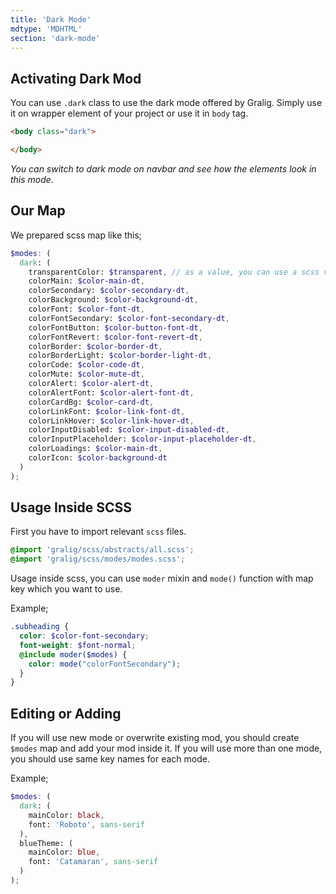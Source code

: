 ```yaml
---
title: 'Dark Mode'
mdtype: 'MDHTML'
section: 'dark-mode'
---
```


## Activating Dark Mod

You can use `.dark` class to use the dark mode offered by Gralig. Simply use it on wrapper element of your project or use it in `body` tag.

```html
<body class="dark">

</body>
```

_You can switch to dark mode on navbar and see how the elements look in this mode._

## Our Map

We prepared scss map like this;

```scss
$modes: (
  dark: (
    transparentColor: $transparent, // as a value, you can use a scss variable or any value you use in css.
    colorMain: $color-main-dt,
    colorSecondary: $color-secondary-dt,
    colorBackground: $color-background-dt,
    colorFont: $color-font-dt,
    colorFontSecondary: $color-font-secondary-dt,
    colorFontButton: $color-button-font-dt,
    colorFontRevert: $color-font-revert-dt,
    colorBorder: $color-border-dt,
    colorBorderLight: $color-border-light-dt,
    colorCode: $color-code-dt,
    colorMute: $color-mute-dt,
    colorAlert: $color-alert-dt,
    colorAlertFont: $color-alert-font-dt,
    colorCardBg: $color-card-dt,
    colorLinkFont: $color-link-font-dt,
    colorLinkHover: $color-link-hover-dt,
    colorInputDisabled: $color-input-disabled-dt,
    colorInputPlaceholder: $color-input-placeholder-dt,
    colorLoadings: $color-main-dt,
    colorIcon: $color-background-dt
  )
);
```

## Usage Inside SCSS

First you have to import relevant `scss` files.

```scss
@import 'gralig/scss/abstracts/all.scss';
@import 'gralig/scss/modes/modes.scss';
```

Usage inside scss, you can use `moder` mixin and `mode()` function with map key which you want to use.

Example;

```scss
.subheading {
  color: $color-font-secondary;
  font-weight: $font-normal;
  @include moder($modes) {
    color: mode("colorFontSecondary");
  }
}
```

## Editing or Adding

If you will use new mode or overwrite existing mod, you should create `$modes` map and add your mod inside it. If you will use more than one mode, you should use same key names for each mode.

Example;

```scss
$modes: (
  dark: (
    mainColor: black,
    font: 'Roboto', sans-serif
  ),
  blueTheme: (
    mainColor: blue,
    font: 'Catamaran', sans-serif
  )
);
```